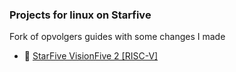 ### Projects for linux on Starfive

Fork of opvolgers guides with some changes I made

- :penguin: [StarFive VisionFive 2 [RISC-V]](starfiveVisionFive2.md)
<!--
**Opvolger/Opvolger** is a ✨ _special_ ✨ repository because its `README.md` (this file) appears on your GitHub profile.

Here are some ideas to get you started:

- 🔭 I’m currently working on ...
- 🌱 I’m currently learning ...
- 👯 I’m looking to collaborate on ...
- 🤔 I’m looking for help with ...
- 💬 Ask me about ...
- 📫 How to reach me: ...
- 😄 Pronouns: ...
- ⚡ Fun fact: ...
-->
